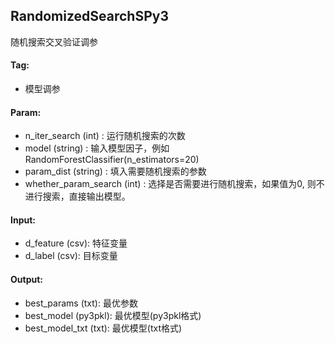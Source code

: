 
## RandomizedSearchSPy3

随机搜索交叉验证调参

#### Tag:
* 模型调参

#### Param:
* n_iter_search (int) : 运行随机搜索的次数
* model (string) : 输入模型因子，例如RandomForestClassifier(n_estimators=20)
* param_dist (string) : 填入需要随机搜索的参数
* whether_param_search (int) : 选择是否需要进行随机搜索，如果值为0, 则不进行搜索，直接输出模型。

#### Input:

* d_feature (csv): 特征变量
* d_label (csv): 目标变量

#### Output:

* best_params (txt): 最优参数
* best_model (py3pkl): 最优模型(py3pkl格式)
* best_model_txt (txt): 最优模型(txt格式)
